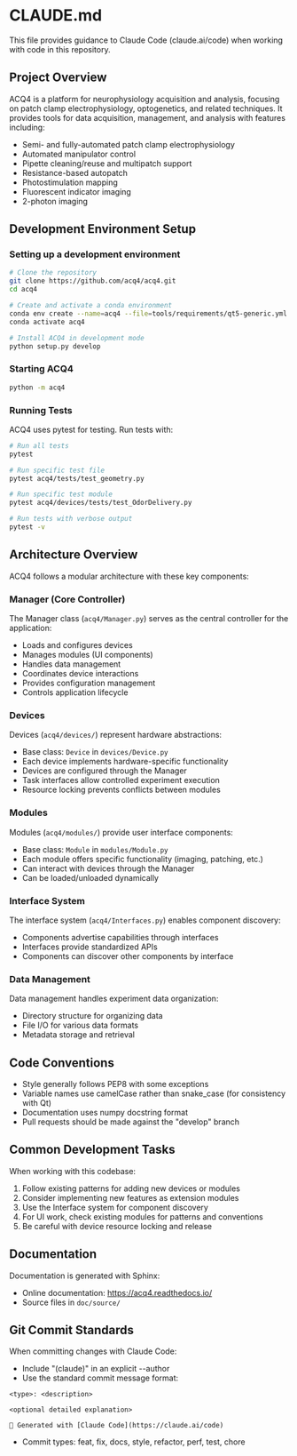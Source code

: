 # CLAUDE.md

This file provides guidance to Claude Code (claude.ai/code) when working with code in this repository.

## Project Overview

ACQ4 is a platform for neurophysiology acquisition and analysis, focusing on patch clamp electrophysiology, optogenetics, and related techniques. It provides tools for data acquisition, management, and analysis with features including:

- Semi- and fully-automated patch clamp electrophysiology
- Automated manipulator control
- Pipette cleaning/reuse and multipatch support
- Resistance-based autopatch
- Photostimulation mapping
- Fluorescent indicator imaging
- 2-photon imaging

## Development Environment Setup

### Setting up a development environment

```bash
# Clone the repository
git clone https://github.com/acq4/acq4.git
cd acq4

# Create and activate a conda environment
conda env create --name=acq4 --file=tools/requirements/qt5-generic.yml
conda activate acq4

# Install ACQ4 in development mode
python setup.py develop
```

### Starting ACQ4

```bash
python -m acq4
```

### Running Tests

ACQ4 uses pytest for testing. Run tests with:

```bash
# Run all tests
pytest

# Run specific test file
pytest acq4/tests/test_geometry.py

# Run specific test module
pytest acq4/devices/tests/test_OdorDelivery.py

# Run tests with verbose output
pytest -v
```

## Architecture Overview

ACQ4 follows a modular architecture with these key components:

### Manager (Core Controller)

The Manager class (`acq4/Manager.py`) serves as the central controller for the application:
- Loads and configures devices
- Manages modules (UI components)
- Handles data management
- Coordinates device interactions
- Provides configuration management
- Controls application lifecycle

### Devices

Devices (`acq4/devices/`) represent hardware abstractions:
- Base class: `Device` in `devices/Device.py`
- Each device implements hardware-specific functionality
- Devices are configured through the Manager
- Task interfaces allow controlled experiment execution
- Resource locking prevents conflicts between modules

### Modules

Modules (`acq4/modules/`) provide user interface components:
- Base class: `Module` in `modules/Module.py`
- Each module offers specific functionality (imaging, patching, etc.)
- Can interact with devices through the Manager
- Can be loaded/unloaded dynamically

### Interface System

The interface system (`acq4/Interfaces.py`) enables component discovery:
- Components advertise capabilities through interfaces
- Interfaces provide standardized APIs
- Components can discover other components by interface

### Data Management

Data management handles experiment data organization:
- Directory structure for organizing data
- File I/O for various data formats
- Metadata storage and retrieval

## Code Conventions

- Style generally follows PEP8 with some exceptions
- Variable names use camelCase rather than snake_case (for consistency with Qt)
- Documentation uses numpy docstring format
- Pull requests should be made against the "develop" branch

## Common Development Tasks

When working with this codebase:

1. Follow existing patterns for adding new devices or modules
2. Consider implementing new features as extension modules
3. Use the Interface system for component discovery
4. For UI work, check existing modules for patterns and conventions
5. Be careful with device resource locking and release

## Documentation

Documentation is generated with Sphinx:
- Online documentation: https://acq4.readthedocs.io/
- Source files in `doc/source/`

## Git Commit Standards

When committing changes with Claude Code:
- Include "(claude)" in an explicit --author
- Use the standard commit message format:
```
<type>: <description>

<optional detailed explanation>

🤖 Generated with [Claude Code](https://claude.ai/code)
```
- Commit types: feat, fix, docs, style, refactor, perf, test, chore